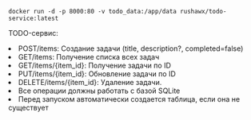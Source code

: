  ```docker run -d -p 8000:80 -v todo_data:/app/data rushawx/todo-service:latest```

TODO-сервис:
 <li> POST/items: Создание задачи (title, description?, completed=false) </li>
 <li> GET/items: Получение списка всех задач </li>
 <li> GET/items/{item_id}: Получение задачи по ID </li>
 <li> PUT/items/{item_id}: Обновление задачи по ID </li>
 <li> DELETE/items/{item_id}: Удаление задачи.</li>
 <li> Все операции должны работать с базой SQLite </li>
 <li> Перед запуском автоматически создается таблица, если она не
 существует </li>
